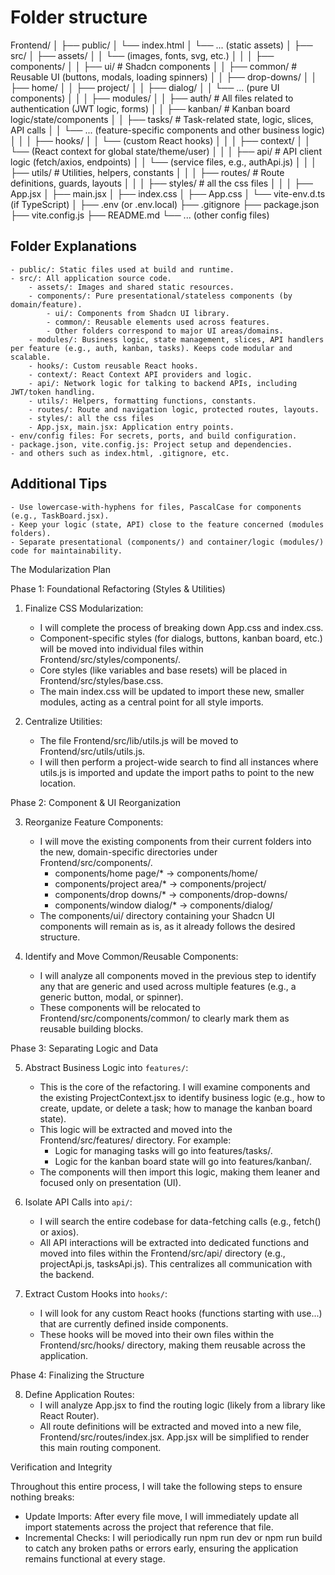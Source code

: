 # Folder structure 

Frontend/
│
├── public/
│     └── index.html
│     └── ... (static assets)
│
├── src/
│   ├── assets/
│   │     └── (images, fonts, svg, etc.)
│   │
│   ├── components/
│   │     ├── ui/           # Shadcn components
│   │     ├── common/       # Reusable UI (buttons, modals, loading spinners)
│   │     ├── drop-downs/
│   │     ├── home/
│   │     ├── project/
│   │     ├── dialog/
│   │     └── ... (pure UI components)
│   │
│   ├── modules/
│   │     ├── auth/         # All files related to authentication (JWT logic, forms)
│   │     ├── kanban/       # Kanban board logic/state/components
│   │     ├── tasks/        # Task-related state, logic, slices, API calls
│   │     └── ... (feature-specific components and other business logic)
│   │
│   ├── hooks/
│   │     └── (custom React hooks)
│   │
│   ├── context/
│   │     └── (React context for global state/theme/user)
│   │
│   ├── api/                # API client logic (fetch/axios, endpoints)
│   │     └── (service files, e.g., authApi.js)
│   │
│   ├── utils/              # Utilities, helpers, constants
│   │
│   ├── routes/             # Route definitions, guards, layouts
│   │
│   ├── styles/             # all the css files
│   │
│   ├── App.jsx
│   ├── main.jsx
│   ├── index.css
│   ├── App.css
│   └── vite-env.d.ts (if TypeScript)
│
├── .env (or .env.local)
├── .gitignore
├── package.json
├── vite.config.js
├── README.md
└── ... (other config files)

## Folder Explanations
    - public/: Static files used at build and runtime.
    - src/: All application source code.
        - assets/: Images and shared static resources.
        - components/: Pure presentational/stateless components (by domain/feature).
            - ui/: Components from Shadcn UI library.
            - common/: Reusable elements used across features.
            - Other folders correspond to major UI areas/domains.
        - modules/: Business logic, state management, slices, API handlers per feature (e.g., auth, kanban, tasks). Keeps code modular and scalable.
        - hooks/: Custom reusable React hooks.
        - context/: React Context API providers and logic.
        - api/: Network logic for talking to backend APIs, including JWT/token handling.
        - utils/: Helpers, formatting functions, constants.
        - routes/: Route and navigation logic, protected routes, layouts.
        - styles/: all the css files
        - App.jsx, main.jsx: Application entry points.
    - env/config files: For secrets, ports, and build configuration.
    - package.json, vite.config.js: Project setup and dependencies.
    - and others such as index.html, .gitignore, etc.

## Additional Tips
    - Use lowercase-with-hyphens for files, PascalCase for components (e.g., TaskBoard.jsx).
    - Keep your logic (state, API) close to the feature concerned (modules folders).
    - Separate presentational (components/) and container/logic (modules/) code for maintainability.




The Modularization Plan

  Phase 1: Foundational Refactoring (Styles & Utilities)

   1. Finalize CSS Modularization:
       * I will complete the process of breaking down App.css and index.css.
       * Component-specific styles (for dialogs, buttons, kanban board, etc.) will be moved into individual files within
         Frontend/src/styles/components/.
       * Core styles (like variables and base resets) will be placed in Frontend/src/styles/base.css.
       * The main index.css will be updated to import these new, smaller modules, acting as a central point for all style
         imports.

   2. Centralize Utilities:
       * The file Frontend/src/lib/utils.js will be moved to Frontend/src/utils/utils.js.
       * I will then perform a project-wide search to find all instances where utils.js is imported and update the import
         paths to point to the new location.

  Phase 2: Component & UI Reorganization

   3. Reorganize Feature Components:
       * I will move the existing components from their current folders into the new, domain-specific directories under
         Frontend/src/components/.
           * components/home page/* -> components/home/
           * components/project area/* -> components/project/
           * components/drop downs/* -> components/drop-downs/
           * components/window dialog/* -> components/dialog/
       * The components/ui/ directory containing your Shadcn UI components will remain as is, as it already follows the
         desired structure.

   4. Identify and Move Common/Reusable Components:
       * I will analyze all components moved in the previous step to identify any that are generic and used across multiple
         features (e.g., a generic button, modal, or spinner).
       * These components will be relocated to Frontend/src/components/common/ to clearly mark them as reusable building
         blocks.

  Phase 3: Separating Logic and Data

   5. Abstract Business Logic into `features/`:
       * This is the core of the refactoring. I will examine components and the existing ProjectContext.jsx to identify
         business logic (e.g., how to create, update, or delete a task; how to manage the kanban board state).
       * This logic will be extracted and moved into the Frontend/src/features/ directory. For example:
           * Logic for managing tasks will go into features/tasks/.
           * Logic for the kanban board state will go into features/kanban/.
       * The components will then import this logic, making them leaner and focused only on presentation (UI).

   6. Isolate API Calls into `api/`:
       * I will search the entire codebase for data-fetching calls (e.g., fetch() or axios).
       * All API interactions will be extracted into dedicated functions and moved into files within the Frontend/src/api/
         directory (e.g., projectApi.js, tasksApi.js). This centralizes all communication with the backend.

   7. Extract Custom Hooks into `hooks/`:
       * I will look for any custom React hooks (functions starting with use...) that are currently defined inside
         components.
       * These hooks will be moved into their own files within the Frontend/src/hooks/ directory, making them reusable
         across the application.

  Phase 4: Finalizing the Structure

   8. Define Application Routes:
       * I will analyze App.jsx to find the routing logic (likely from a library like React Router).
       * All route definitions will be extracted and moved into a new file, Frontend/src/routes/index.jsx. App.jsx will be
         simplified to render this main routing component.

  Verification and Integrity

  Throughout this entire process, I will take the following steps to ensure nothing breaks:

   * Update Imports: After every file move, I will immediately update all import statements across the project that
     reference that file.
   * Incremental Checks: I will periodically run npm run dev or npm run build to catch any broken paths or errors early,
     ensuring the application remains functional at every stage.